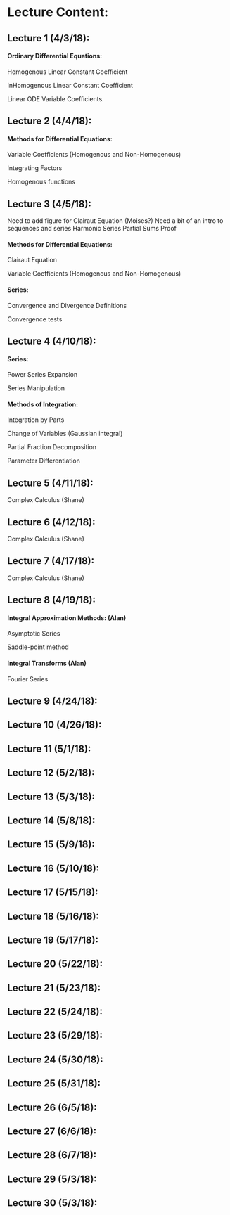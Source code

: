 # Lecture Content:

## Lecture 1 (4/3/18):

#### Ordinary Differential Equations: 

Homogenous Linear Constant Coefficient

InHomogenous Linear Constant Coefficient

Linear ODE Variable Coefficients. 

## Lecture 2 (4/4/18):

#### Methods for Differential Equations: 

Variable Coefficients (Homogenous and Non-Homogenous)

Integrating Factors

Homogenous functions

## Lecture 3 (4/5/18):
Need to add figure for Clairaut Equation (Moises?)
Need a bit of an intro to sequences and series
Harmonic Series Partial Sums Proof

#### Methods for Differential Equations:

Clairaut Equation

Variable Coefficients (Homogenous and Non-Homogenous)

#### Series: 

Convergence and Divergence Definitions

Convergence tests 

## Lecture 4 (4/10/18):

#### Series: 

Power Series Expansion

Series Manipulation

#### Methods of Integration: 

Integration by Parts

Change of Variables (Gaussian integral)

Partial Fraction Decomposition

Parameter Differentiation 

## Lecture 5 (4/11/18):
Complex Calculus (Shane)

## Lecture 6 (4/12/18):
Complex Calculus (Shane)

## Lecture 7 (4/17/18):
Complex Calculus (Shane)

## Lecture 8 (4/19/18):

#### Integral Approximation Methods: (Alan)

Asymptotic Series

Saddle-point method

#### Integral Transforms (Alan)

Fourier Series

## Lecture 9 (4/24/18):

## Lecture 10 (4/26/18):

## Lecture 11 (5/1/18):

## Lecture 12 (5/2/18):

## Lecture 13 (5/3/18):

## Lecture 14 (5/8/18):

## Lecture 15 (5/9/18):

## Lecture 16 (5/10/18):

## Lecture 17 (5/15/18):

## Lecture 18 (5/16/18):

## Lecture 19 (5/17/18):

## Lecture 20 (5/22/18):

## Lecture 21 (5/23/18):

## Lecture 22 (5/24/18):

## Lecture 23 (5/29/18):

## Lecture 24 (5/30/18):

## Lecture 25 (5/31/18):

## Lecture 26 (6/5/18):

## Lecture 27 (6/6/18):

## Lecture 28 (6/7/18):

## Lecture 29 (5/3/18):

## Lecture 30 (5/3/18):

